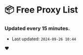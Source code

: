 # :package: Free Proxy List
### Updated every 15 minutes.

- Last updated: `2024-09-26 10:44`

:heart:
